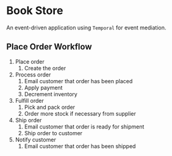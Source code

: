 # Book Store
An event-driven application using `Temporal` for event mediation.

## Place Order Workflow
1. Place order
    1. Create the order
2. Process order
   1. Email customer that order has been placed
   2. Apply payment
   3. Decrement inventory
3. Fulfill order
    1. Pick and pack order
    2. Order more stock if necessary from supplier
4. Ship order
    1. Email customer that order is ready for shipment
    2. Ship order to customer
5. Notify customer
    1. Email customer that order has been shipped
